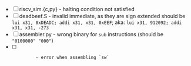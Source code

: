 - [ ] riscv_sim.{c,py} - halting condition not satisfied
- [ ] deadbeef.S - invalid immediate, as they are sign extended
    should be `lui x31, 0xDEADC; addi x31, x31, 0xEEF`; aka:
    `lui x31, 912092; addi x31, x31, -273`
- [ ] assembler.py - wrong binary for `sub` instructions (should be `"0100000" "000"`)
- [ ]              - error when assembling `sw`
